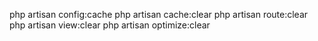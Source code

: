 php artisan config:cache
php artisan cache:clear
php artisan route:clear
php artisan view:clear
php artisan optimize:clear
